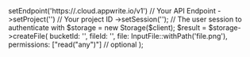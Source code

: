 <?php

use Appwrite\Client;
use Appwrite\InputFile;
use Appwrite\Services\Storage;

$client = (new Client())
    ->setEndpoint('https://<REGION>.cloud.appwrite.io/v1') // Your API Endpoint
    ->setProject('<YOUR_PROJECT_ID>') // Your project ID
    ->setSession(''); // The user session to authenticate with

$storage = new Storage($client);

$result = $storage->createFile(
    bucketId: '<BUCKET_ID>',
    fileId: '<FILE_ID>',
    file: InputFile::withPath('file.png'),
    permissions: ["read("any")"] // optional
);